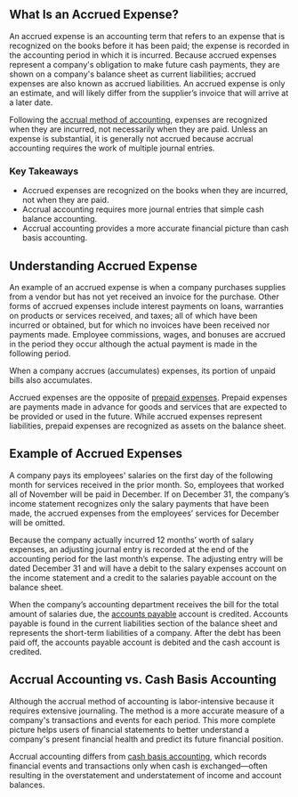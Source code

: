 ## What Is an Accrued Expense?

An accrued expense is an accounting term that refers to an expense that is recognized on the books before it has been paid; the expense is recorded in the accounting period in which it is incurred. Because accrued expenses represent a company's obligation to make future cash payments, they are shown on a company's balance sheet as current liabilities; accrued expenses are also known as accrued liabilities. An accrued expense is only an estimate, and will likely differ from the supplier’s invoice that will arrive at a later date.

Following the [accrual method of accounting](https://www.investopedia.com/terms/a/accrualaccounting.asp), expenses are recognized when they are incurred, not necessarily when they are paid. Unless an expense is substantial, it is generally not accrued because accrual accounting requires the work of multiple journal entries.

### Key Takeaways

-   Accrued expenses are recognized on the books when they are incurred, not when they are paid.
-   Accrual accounting requires more journal entries that simple cash balance accounting.
-   Accrual accounting provides a more accurate financial picture than cash basis accounting.

## Understanding Accrued Expense

An example of an accrued expense is when a company purchases supplies from a vendor but has not yet received an invoice for the purchase. Other forms of accrued expenses include interest payments on loans, warranties on products or services received, and taxes; all of which have been incurred or obtained, but for which no invoices have been received nor payments made. Employee commissions, wages, and bonuses are accrued in the period they occur although the actual payment is made in the following period.

When a company accrues (accumulates) expenses, its portion of unpaid bills also accumulates.

Accrued expenses are the opposite of [prepaid expenses](https://www.investopedia.com/terms/p/prepaidexpense.asp). Prepaid expenses are payments made in advance for goods and services that are expected to be provided or used in the future. While accrued expenses represent liabilities, prepaid expenses are recognized as assets on the balance sheet.

## Example of Accrued Expenses

A company pays its employees' salaries on the first day of the following month for services received in the prior month. So, employees that worked all of November will be paid in December. If on December 31, the company’s income statement recognizes only the salary payments that have been made, the accrued expenses from the employees’ services for December will be omitted.

Because the company actually incurred 12 months’ worth of salary expenses, an adjusting journal entry is recorded at the end of the accounting period for the last month’s expense. The adjusting entry will be dated December 31 and will have a debit to the salary expenses account on the income statement and a credit to the salaries payable account on the balance sheet.

When the company’s accounting department receives the bill for the total amount of salaries due, the [accounts payable](https://www.investopedia.com/ask/answers/031015/whats-difference-between-accrued-expenses-and-accounts-payable.asp) account is credited. Accounts payable is found in the current liabilities section of the balance sheet and represents the short-term liabilities of a company. After the debt has been paid off, the accounts payable account is debited and the cash account is credited.

## Accrual Accounting vs. Cash Basis Accounting

Although the accrual method of accounting is labor-intensive because it requires extensive journaling. The method is a more accurate measure of a company's transactions and events for each period. This more complete picture helps users of financial statements to better understand a company's present financial health and predict its future financial position.

Accrual accounting differs from [cash basis accounting](https://www.investopedia.com/ask/answers/09/accrual-accounting.asp), which records financial events and transactions only when cash is exchanged—often resulting in the overstatement and understatement of income and account balances.